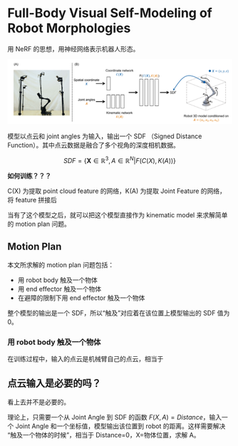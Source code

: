 # Full-Body Visual Self-Modeling of Robot Morphologies
用 NeRF 的思想，用神经网络表示机器人形态。

![](../imgs/nerf_selfmodel.png)

模型以点云和 joint angles 为输入，输出一个 SDF （Signed Distance Function）。其中点云数据是融合了多个视角的深度相机数据。

$$SDF = \{\mathbf{X}\in\mathbb{R}^3, A\in\mathbb{R}^N | F(C(X), K(A))\}$$

**如何训练？？？**

C(X) 为提取 point cloud feature 的网络，K(A) 为提取 Joint Feature 的网络，将 feature 拼接后

当有了这个模型之后，就可以把这个模型直接作为 kinematic model 来求解简单的 motion plan 问题。

## Motion Plan
本文所求解的 motion plan 问题包括：
- 用 robot body 触及一个物体
- 用 end effector 触及一个物体
- 在避障的限制下用 end effector 触及一个物体

整个模型的输出是一个 SDF，所以“触及”对应着在该位置上模型输出的 SDF 值为 0。

### 用 robot body 触及一个物体
在训练过程中，输入的点云是机械臂自己的点云，相当于

## 点云输入是必要的吗？
看上去并不是必要的。

理论上，只需要一个从 Joint Angle 到 SDF 的函数 $F(X, A) = Distance$，输入一个 Joint Angle 和一个坐标值，模型输出该位置到 robot 的距离。这样需要解决 “触及一个物体的时候”，相当于 Distance=0，X=物体位置，求解 A。